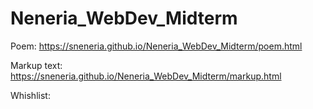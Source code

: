 # Neneria_WebDev_Midterm
Poem: https://sneneria.github.io/Neneria_WebDev_Midterm/poem.html

Markup text: https://sneneria.github.io/Neneria_WebDev_Midterm/markup.html

Whishlist: 
